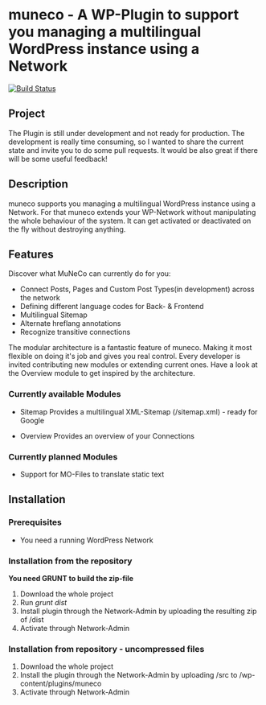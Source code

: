 # muneco - A WP-Plugin to support you managing a multilingual WordPress instance using a Network
[![Build Status](https://travis-ci.org/Purii/muneco.svg?branch=master)](https://travis-ci.org/Purii/muneco)

## Project
The Plugin is still under development and not ready for production. The development is really time consuming, so I wanted to share the current state and invite you to do some pull requests. It would be also great if there will be some useful feedback!

## Description
muneco supports you managing a multilingual WordPress instance using a Network. For that muneco extends your WP-Network without manipulating the whole behaviour of the system. It can get activated or deactivated on the fly without destroying anything.

## Features
Discover what MuNeCo can currently do for you:

* Connect Posts, Pages and Custom Post Types(in development) across the network
* Defining different language codes for Back- & Frontend
* Multilingual Sitemap
* Alternate hreflang annotations
* Recognize transitive connections


The modular architecture is a fantastic feature of muneco. Making it most flexible on doing it's job and gives you real control.
Every developer is invited contributing new modules or extending current ones. Have a look at the Overview module to get inspired by the architecture.

### Currently available Modules

*	Sitemap
Provides a multilingual XML-Sitemap (/sitemap.xml) - ready for Google

*	Overview
Provides an overview of your Connections

### Currently planned Modules

* Support for MO-Files to translate static text

## Installation

### Prerequisites
* You need a running WordPress Network

### Installation from the repository
**You need GRUNT to build the zip-file**   
1.  Download the whole project   
2.  Run *grunt dist*  
2.  Install plugin through the Network-Admin by uploading the resulting zip of /dist   
3.  Activate through Network-Admin   

### Installation from repository - uncompressed files
1. Download the whole project   
2. Install the plugin through the Network-Admin by uploading /src to /wp-content/plugins/muneco   
3. Activate through Network-Admin   
